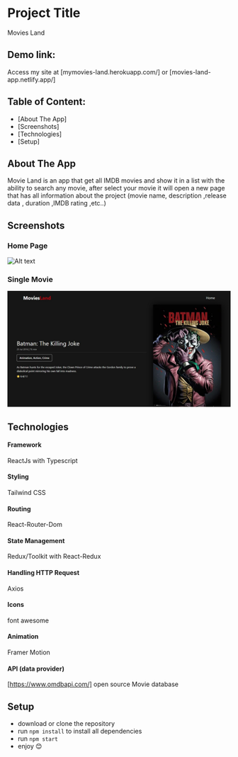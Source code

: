 # Project Title

Movies Land

## Demo link:

Access my site at [mymovies-land.herokuapp.com/] or [movies-land-app.netlify.app/]

## Table of Content:

- [About The App]
- [Screenshots]
- [Technologies]
- [Setup]

## About The App

Movie Land is an app that get all IMDB movies and show it in a list with the ability to search any movie, after select your movie it will open a new page that has all information about the project (movie name, description ,release data , duration ,IMDB rating ,etc..)

## Screenshots
### Home Page
![Alt text](https://github.com/mostafamabdallah/movies-land-source/blob/main/screenshots/home.png "Title")
### Single Movie 
![Alt text](https://github.com/mostafamabdallah/movies-land-source/blob/main/screenshots/singleMovie.png "Title")

## Technologies

#### Framework
ReactJs with Typescript
#### Styling 
Tailwind CSS
#### Routing
React-Router-Dom
#### State Management
Redux/Toolkit with React-Redux
#### Handling HTTP Request
Axios
#### Icons
font awesome
#### Animation 
Framer Motion

#### API (data provider) 
[https://www.omdbapi.com/] open source Movie database

## Setup

- download or clone the repository
- run `npm install` to install all dependencies
- run `npm start`
- enjoy 😊
